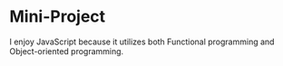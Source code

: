 # Mini-Project

I enjoy JavaScript because it utilizes both Functional programming and Object-oriented programming.